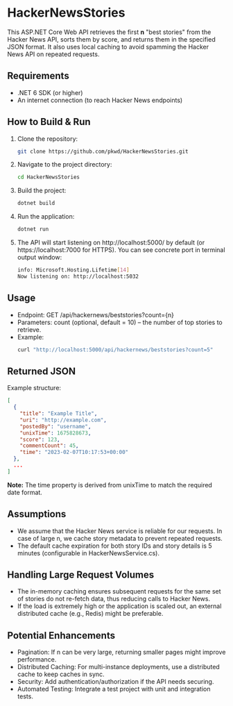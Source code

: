 # HackerNewsStories

This ASP.NET Core Web API retrieves the first **n** "best stories" from the Hacker News API, sorts them by score, and returns them in the specified JSON format. It also uses local caching to avoid spamming the Hacker News API on repeated requests.

## Requirements
- .NET 6 SDK (or higher)
- An internet connection (to reach Hacker News endpoints)

## How to Build & Run

1. Clone the repository:
   ```bash
   git clone https://github.com/pkwd/HackerNewsStories.git
2. Navigate to the project directory:
   ```bash
   cd HackerNewsStories
3. Build the project:
   ```bash
   dotnet build
4. Run the application:
   ```bash
   dotnet run
5. The API will start listening on http://localhost:5000/ by default (or https://localhost:7000 for HTTPS). 
   You can see concrete port in terminal output window:
      ```bash
     info: Microsoft.Hosting.Lifetime[14]
      Now listening on: http://localhost:5032

## Usage
- Endpoint: GET /api/hackernews/beststories?count={n}
- Parameters:
count (optional, default = 10) – the number of top stories to retrieve.
- Example:
   ```bash
   curl "http://localhost:5000/api/hackernews/beststories?count=5"

## Returned JSON
Example structure:

  ```json
  [
    {
      "title": "Example Title",
      "uri": "http://example.com",
      "postedBy": "username",
      "unixTime": 1675828673,
      "score": 123,
      "commentCount": 45,
      "time": "2023-02-07T10:17:53+00:00"
    },
    ...
  ]
```
**Note:** The time property is derived from unixTime to match the required date format.

## Assumptions
- We assume that the Hacker News service is reliable for our requests. In case of large n, we cache story metadata to prevent repeated requests.
- The default cache expiration for both story IDs and story details is 5 minutes (configurable in HackerNewsService.cs).
## Handling Large Request Volumes
- The in-memory caching ensures subsequent requests for the same set of stories do not re-fetch data, thus reducing calls to Hacker News.
- If the load is extremely high or the application is scaled out, an external distributed cache (e.g., Redis) might be preferable.
## Potential Enhancements
- Pagination: If n can be very large, returning smaller pages might improve performance.
- Distributed Caching: For multi-instance deployments, use a distributed cache to keep caches in sync.
- Security: Add authentication/authorization if the API needs securing.
- Automated Testing: Integrate a test project with unit and integration tests.
